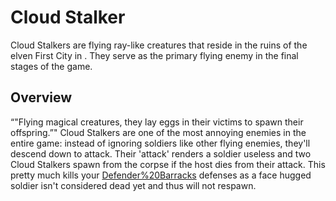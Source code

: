 # Cloud Stalker

Cloud Stalkers are flying ray-like creatures that reside in the ruins of the elven First City in . They serve as the primary flying enemy in the final stages of the game.
## Overview

“"Flying magical creatures, they lay eggs in their victims to spawn their offspring.”"
Cloud Stalkers are one of the most annoying enemies in the entire game: instead of ignoring soldiers like other flying enemies, they'll descend down to attack. Their 'attack' renders a soldier useless and two Cloud Stalkers spawn from the corpse if the host dies from their attack. This pretty much kills your [Defender%20Barracks](barracks) defenses as a face hugged soldier isn't considered dead yet and thus will not respawn.